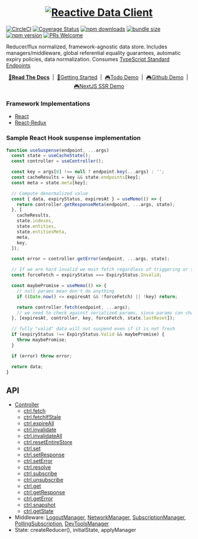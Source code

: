 <h1>
<div align="center">
<a href="https://dataclient.io" target="_blank" rel="noopener">
  <img alt="Reactive Data Client" src="./data_client_logo_and_text.svg?sanitize=true">
</a>
</div>
</h1>

[![CircleCI](https://circleci.com/gh/reactive/data-client/tree/master.svg?style=shield)](https://circleci.com/gh/reactive/data-client)
[![Coverage Status](https://img.shields.io/codecov/c/gh/reactive/data-client/master.svg?style=flat-square)](https://app.codecov.io/gh/reactive/data-client?branch=master)
[![npm downloads](https://img.shields.io/npm/dt/@data-client/core.svg?style=flat-square)](https://www.npmjs.com/package/@data-client/core)
[![bundle size](https://img.shields.io/bundlephobia/minzip/@data-client/core?style=flat-square)](https://bundlephobia.com/result?p=@data-client/core)
[![npm version](https://img.shields.io/npm/v/@data-client/core.svg?style=flat-square)](https://www.npmjs.com/package/@data-client/core)
[![PRs Welcome](https://img.shields.io/badge/PRs-welcome-brightgreen.svg?style=flat-square)](http://makeapullrequest.com)

Reducer/flux normalized, framework-agnostic data store. Includes managers/middleware, global referential equality guarantees,
automatic expiry policies, data normalization. Consumes [TypeScript Standard Endpoints](https://www.npmjs.com/package/@data-client/endpoint)

<div align="center">

**[📖Read The Docs](https://dataclient.io/docs)** &nbsp;|&nbsp; [🏁Getting Started](https://dataclient.io/docs/getting-started/installation) &nbsp;|&nbsp;
[🎮Todo Demo](https://stackblitz.com/github/reactive/data-client/tree/master/examples/todo-app?file=src%2Fpages%2FHome%2FTodoList.tsx) &nbsp;|&nbsp;
[🎮Github Demo](https://stackblitz.com/github/reactive/data-client/tree/master/examples/github-app?file=src%2Fpages%2FIssueList.tsx) &nbsp;|&nbsp;
[🎮NextJS SSR Demo](https://stackblitz.com/github/reactive/data-client/tree/master/examples/nextjs?file=components%2Ftodo%2FTodoList.tsx)

</div>

### Framework Implementations

- [React](https://www.npmjs.com/package/@data-client/react)
- [React-Redux](https://dataclient.io/docs/guides/redux)

### Sample React Hook suspense implementation

```typescript
function useSuspense(endpoint, ...args)
  const state = useCacheState();
  const controller = useController();

  const key = args[0] !== null ? endpoint.key(...args) : '';
  const cacheResults = key && state.endpoints[key];
  const meta = state.meta[key];

  // Compute denormalized value
  const { data, expiryStatus, expiresAt } = useMemo(() => {
    return controller.getResponseMeta(endpoint, ...args, state);
  }, [
    cacheResults,
    state.indexes,
    state.entities,
    state.entitiesMeta,
    meta,
    key,
  ]);

  const error = controller.getError(endpoint, ...args, state);

  // If we are hard invalid we must fetch regardless of triggering or staleness
  const forceFetch = expiryStatus === ExpiryStatus.Invalid;

  const maybePromise = useMemo(() => {
    // null params mean don't do anything
    if ((Date.now() <= expiresAt && !forceFetch) || !key) return;

    return controller.fetch(endpoint, ...args);
    // we need to check against serialized params, since params can change frequently
  }, [expiresAt, controller, key, forceFetch, state.lastReset]);

  // fully "valid" data will not suspend even if it is not fresh
  if (expiryStatus !== ExpiryStatus.Valid && maybePromise) {
    throw maybePromise;
  }

  if (error) throw error;

  return data;
}
```


## API

- [Controller](https://dataclient.io/docs/api/Controller)
  - [ctrl.fetch](https://dataclient.io/docs/api/Controller#fetch)
  - [ctrl.fetchIfStale](https://dataclient.io/docs/api/Controller#fetchIfStale)
  - [ctrl.expireAll](https://dataclient.io/docs/api/Controller#expireAll)
  - [ctrl.invalidate](https://dataclient.io/docs/api/Controller#invalidate)
  - [ctrl.invalidateAll](https://dataclient.io/docs/api/Controller#invalidateAll)
  - [ctrl.resetEntireStore](https://dataclient.io/docs/api/Controller#resetEntireStore)
  - [ctrl.set](https://dataclient.io/docs/api/Controller#set)
  - [ctrl.setResponse](https://dataclient.io/docs/api/Controller#setResponse)
  - [ctrl.setError](https://dataclient.io/docs/api/Controller#setError)
  - [ctrl.resolve](https://dataclient.io/docs/api/Controller#resolve)
  - [ctrl.subscribe](https://dataclient.io/docs/api/Controller#subscribe)
  - [ctrl.unsubscribe](https://dataclient.io/docs/api/Controller#unsubscribe)
  - [ctrl.get](https://dataclient.io/docs/api/Controller#get)
  - [ctrl.getResponse](https://dataclient.io/docs/api/Controller#getResponse)
  - [ctrl.getError](https://dataclient.io/docs/api/Controller#getError)
  - [ctrl.snapshot](https://dataclient.io/docs/api/Controller#snapshot)
  - [ctrl.getState](https://dataclient.io/docs/api/Controller#getState)
- Middleware: [LogoutManager](https://dataclient.io/docs/api/LogoutManager), [NetworkManager](https://dataclient.io/docs/api/NetworkManager), [SubscriptionManager](https://dataclient.io/docs/api/SubscriptionManager), [PollingSubscription](https://dataclient.io/docs/api/PollingSubscription), [DevToolsManager](https://dataclient.io/docs/api/DevToolsManager)
- State: createReducer(), initialState, applyManager